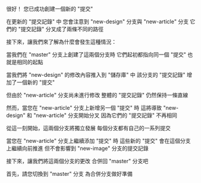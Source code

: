 很好！
您已成功創建一個新的 "提交"

在更新的 "提交記錄" 中
您會注意到 "new-design" 分支與 "new-article" 分支
它們的 "提交記錄" 分叉成了兩條不同的路徑

接下來，讓我們來了解為什麼會發生這種情況：

當我們在 "master" 分支上創建了這兩個分支時
它們起初都指向同一個 "提交"
也就是相同的起點

當我們將 "new-design" 的修改內容推入到 "儲存庫" 中
該分支的 "提交記錄" 增加了一個新的 "提交"

但由於 "new-article" 分支尚未進行修改
整體的 "提交記錄" 仍然保持一條直線

然而，當您在 "new-article" 分支上新增另一個 "提交" 時
這將導致 "new-design" 和 "new-article" 分支開始分叉
因為它們的 "提交記錄" 不再相同

從這一刻開始，這兩個分支將獨立發展
每個分支都有自己的一系列提交

當您在 "new-article" 分支上繼續添加 "提交" 時
這些新的 "提交" 會在這個分支上繼續向前推進
但不會影響到 "new-image" 分支的提交記錄

接下來，讓我們將這兩個分支的更改
合併回 "master" 分支吧

首先，請您切換到 "master" 分支
為合併分支做好準備